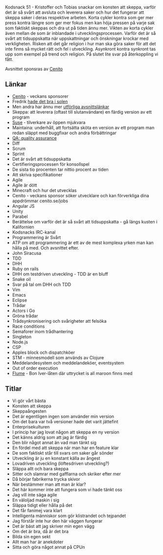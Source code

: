 Kodsnack 51 - 
Kristoffer och Tobias snackar om konsten att skeppa, varför det är så svårt att avsluta och leverera saker och hur det fungerar att skeppa saker i deras respektive arbeten. Korta cykler kontra som ger mer press kontra längre som ger mer fokus men kan höja pressen på varje sak som faktiskt skeppas och dra ut på tiden ännu mer. Vikten av korta cykler även mellan de som är inblandade i utvecklingsprocessen. Varför det är så svårt att tidsuppskatta när uppskattningar och önskningar krockar med verkligheten. Risken att det går religion i hur man ska göra saker för att det inte finns så mycket rätt och fel i utveckling. Asynkront kontra synkront tas upp som exempel på trend och religion. På slutet lite svar på återkoppling vi fått.

Avsnittet sponsras av [Cenito](http://www.cenito.se)

## Länkar ##
* [Cenito](http://www.cenito.se) - veckans sponsorer
* Fredrik [hade det bra i solen](http://instagram.com/p/n-WmnvtWQJ/)
* Men andra har ännu mer [utförliga avsnittslänkar](http://therecord.co/2014/04/11/nat_irons)
* Skeppa: att leverera (oftast till slutanvändare) en färdig version av ett program
* [Suse]() - tilverkare av öppen mjukvara
* Maintaina: underhåll, att fortsätta sköta en version av ett program man redan släppt med buggfixar och andra förbättringar
* [QA: quality assurance](http://en.wikipedia.org/wiki/Quality_assurance)
* Diff
* Scrum
* Sprint
* Det är svårt att tidsuppskatta
* Certifieringsprocessen för konsollspel
* De sista tio procenten tar nittio procent av tiden
* Att skriva specifikationer
* Agile
* Agile är dött
* Minecraft och hur det utvecklas
* Cenito - veckans sponsor söker utvecklare och kan förverkliga dina appdrömmar cenito.se/jobs
* Angular JS
* Unity
* Parabel
* Berättelse om varför det är så svårt att tidsuppskatta - gå längs kusten i Kalifornien
* Kodsnacks IRC-kanal
* Programmering är Svårt
* ATP om att programmering är ett av de mest komplexa yrken man kan hålla på med. Och avsnittet efter.
* John Siracusa
* TDD
* DHH
* Ruby on rails
* DHH om testdriven utveckling - TDD är en bluff
* Snake oil
* Svar på tal om DHH och TDD
* Vim
* Emacs
* Eclipse
* Trådar
* Actors i Go
* Gröna trådar
* Trådsynkronisering och svårigheter att felsöka
* Race conditions
* Semaforer inom trådhantering
* Singleton
* Node.js
* CSP
* Apples block och dispatchköer
* STM - minnesmodell som används av Clojure
* Meddelandesystem och meddelandeköer, eventsystem
* Out of order execution
* [Flume](http://www.azlyrics.com/lyrics/boniver/flume.html) - Bon Iver-låten där uttrycket is all maroon finns med

## Titlar ##
* Vi gör vårt bästa
* Konsten att skeppa
* Skeppaångesten
* Det är egentligen ingen som använder min version
* Om det bara var två versioner hade det varit jättefint
* Enterprisekulturen
* I princip har jag lovat någon att skeppa en ny version
* Det känns aldrig som att jag är färdig
* Den blir något annat än vad man tänkt sig
* En fördel med att skeppa när man har en feature klar
* De som faktiskt står till svars om saker går sönder
* Utveckling är ju en konstant källa av ångest
* Lovadriven utveckling (löftesdriven utveckling?)
* Släppa allt och bara skeppa
* Sitter och slamrar med gafflarna och skriker efter mer
* Då börjar fabrikerna trycka skivor
* När bestämmer man att man är klar?
* Det här kommer inte att fungera som vi hade tänkt oss
* Jag vill inte säga agile
* En väloljad maskin i sig
* Släppa tidigt eller hålla på det
* Det får fanimej vara klart
* Intelligenta människor som gör klistrandet och tejpandet
* Jag förstår inte hur den här väggen fungerar
* Det är bäst att jag skriver min egen vägg
* Om det är bra, då är det bra
* Bilda sin egen sekt
* Allt man har är anekdoter
* Sitta och göra något annat på CPUn